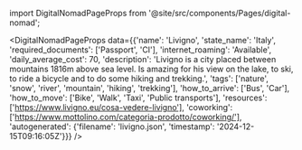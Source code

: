
import DigitalNomadPageProps from '@site/src/components/Pages/digital-nomad';

<DigitalNomadPageProps
    data={{'name': 'Livigno', 'state_name': 'Italy', 'required_documents': ['Passport', 'CI'], 'internet_roaming': 'Available', 'daily_average_cost': 70, 'description': 'Livigno is a city placed between mountains 1816m above sea level. Is amazing for his view on the lake, to ski, to ride a bicycle and to do some hiking and trekking.', 'tags': ['nature', 'snow', 'river', 'mountain', 'hiking', 'trekking'], 'how_to_arrive': ['Bus', 'Car'], 'how_to_move': ['Bike', 'Walk', 'Taxi', 'Public transports'], 'resources': ['https://www.livigno.eu/cosa-vedere-livigno'], 'coworking': ['https://www.mottolino.com/categoria-prodotto/coworking/'], 'autogenerated': {'filename': 'livigno.json', 'timestamp': '2024-12-15T09:16:05Z'}}}
/>
